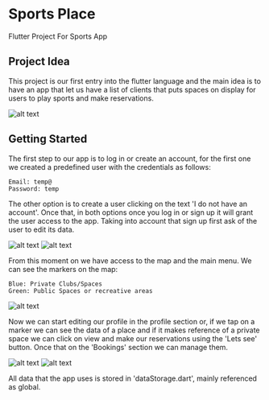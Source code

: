 # Sports Place

Flutter Project For Sports App

## Project Idea

This project is our first entry into the flutter language and the main idea is to have an app that
let us have a list of clients that puts spaces on display for users to play sports and make reservations. 

![alt text](assets/images/SportsPlaceIcon.jpeg)

## Getting Started

The first step to our app is to log in or create an account, for the first one we 
created a predefined user with the credentials as follows: 
````aidl
Email: temp@
Password: temp
````
The other option is to create a user clicking on the text 'I do not have an account'.
Once that, in both options once you log in or sign up it will grant the user access to the app.
Taking into account that sign up first ask of the user to edit its data.

![alt text](assets/gettingStarted/login.png)
![alt text](assets/gettingStarted/signup.png)


From this moment on we have access to the map and the main menu.
We can see the markers on the map:
````aidl
Blue: Private Clubs/Spaces
Green: Public Spaces or recreative areas
````
![alt text](assets/gettingStarted/map.png)

Now we can start editing our profile in the profile section or, if we tap on a
marker we can see the data of a place and if it makes reference of a private space 
we can click on view and make our reservations using the 'Lets see' button.
Once that on the 'Bookings' section we can manage them.


![alt text](assets/gettingStarted/offers.png)
![alt text](assets/gettingStarted/bookings.png)


All data that the app uses is stored in 'dataStorage.dart', mainly referenced as global.